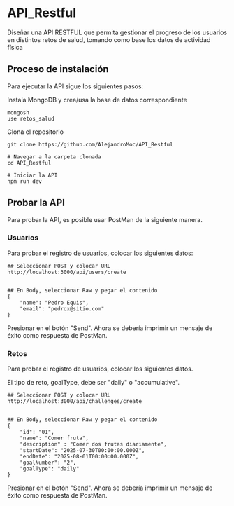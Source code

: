 # API_Restful
Diseñar una API RESTFUL que permita gestionar el progreso de los usuarios en distintos retos de salud, tomando como base los datos de actividad física

## Proceso de instalación

<!--
npm init -y
npm install express
 -->

Para ejecutar la API sigue los siguientes pasos:

Instala MongoDB y crea/usa la base de datos correspondiente

```
mongosh
use retos_salud
```

Clona el repositorio

```
git clone https://github.com/AlejandroMoc/API_Restful
```

```
# Navegar a la carpeta clonada
cd API_Restful

# Iniciar la API
npm run dev
```

## Probar la API

Para probar la API, es posible usar PostMan de la siguiente manera.

### Usuarios

Para probar el registro de usuarios, colocar los siguientes datos:

```
## Seleccionar POST y colocar URL
http://localhost:3000/api/users/create


## En Body, seleccionar Raw y pegar el contenido
{
    "name": "Pedro Equis",
    "email": "pedrox@sitio.com"
}
```

Presionar en el botón "Send".
Ahora se debería imprimir un mensaje de éxito como respuesta de PostMan.



### Retos

Para probar el registro de usuarios, colocar los siguientes datos.

El tipo de reto, goalType, debe ser "daily" o "accumulative".

```
## Seleccionar POST y colocar URL
http://localhost:3000/api/challenges/create


## En Body, seleccionar Raw y pegar el contenido
{
    "id": "01",
    "name": "Comer fruta",
    "description" : "Comer dos frutas diariamente",
    "startDate": "2025-07-30T00:00:00.000Z",
    "endDate": "2025-08-01T00:00:00.000Z",
    "goalNumber": "2",
    "goalType": "daily"
}
```

Presionar en el botón "Send".
Ahora se debería imprimir un mensaje de éxito como respuesta de PostMan.

